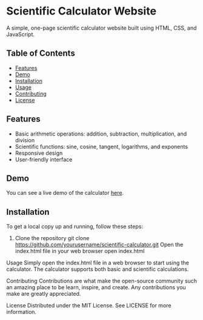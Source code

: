 # Scientific Calculator Website

A simple, one-page scientific calculator website built using HTML, CSS, and JavaScript.

## Table of Contents
- [Features](#features)
- [Demo](#demo)
- [Installation](#installation)
- [Usage](#usage)
- [Contributing](#contributing)
- [License](#license)

## Features

- Basic arithmetic operations: addition, subtraction, multiplication, and division
- Scientific functions: sine, cosine, tangent, logarithms, and exponents
- Responsive design
- User-friendly interface

## Demo

You can see a live demo of the calculator [here](#).

## Installation

To get a local copy up and running, follow these steps:

1. Clone the repository
   git clone https://github.com/yourusername/scientific-calculator.git
Open the index.html file in your web browser
open index.html

Usage
Simply open the index.html file in a web browser to start using the calculator. The calculator supports both basic and scientific calculations.

Contributing
Contributions are what make the open-source community such an amazing place to be learn, inspire, and create. Any contributions you make are greatly appreciated.

License
Distributed under the MIT License. See LICENSE for more information.
